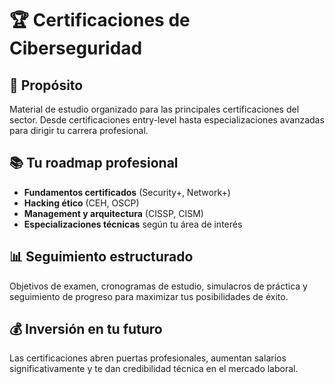 # 🏆 Certificaciones de Ciberseguridad

## 🎯 Propósito
Material de estudio organizado para las principales certificaciones del sector. Desde certificaciones entry-level hasta especializaciones avanzadas para dirigir tu carrera profesional.

## 📚 Tu roadmap profesional
- **Fundamentos certificados** (Security+, Network+)
- **Hacking ético** (CEH, OSCP) 
- **Management y arquitectura** (CISSP, CISM)
- **Especializaciones técnicas** según tu área de interés

## 📊 Seguimiento estructurado
Objetivos de examen, cronogramas de estudio, simulacros de práctica y seguimiento de progreso para maximizar tus posibilidades de éxito.

## 💰 Inversión en tu futuro
Las certificaciones abren puertas profesionales, aumentan salarios significativamente y te dan credibilidad técnica en el mercado laboral.

